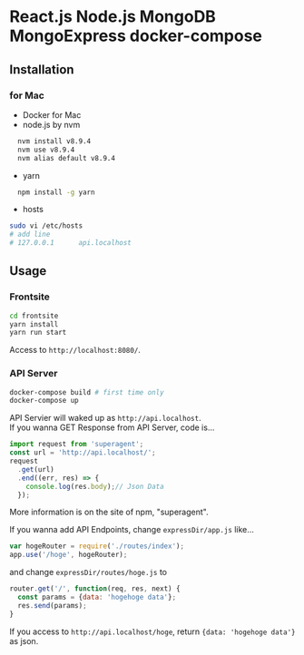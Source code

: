 # React.js Node.js MongoDB MongoExpress docker-compose

## Installation
### for Mac
- Docker for Mac
- node.js by nvm
``` bash
  nvm install v8.9.4
  nvm use v8.9.4
  nvm alias default v8.9.4
```
- yarn
```bash
  npm install -g yarn
```
- hosts
```bash
sudo vi /etc/hosts
# add line
# 127.0.0.1      api.localhost
```


## Usage
### Frontsite
```bash
cd frontsite
yarn install
yarn run start
```
Access to `http://localhost:8080/`.

### API Server
```bash
docker-compose build # first time only
docker-compose up
```
API Servier will waked up as `http://api.localhost`.  
If you wanna GET Response from API Server, code is...
```javascript
import request from 'superagent';
const url = 'http://api.localhost/';
request
  .get(url)
  .end((err, res) => {
    console.log(res.body);// Json Data
  });
```
More information is on the site of npm, "superagent".

If you wanna add API Endpoints, change `expressDir/app.js` like...
```javascript
var hogeRouter = require('./routes/index');
app.use('/hoge', hogeRouter);
```
and change `expressDir/routes/hoge.js` to
```javascript
router.get('/', function(req, res, next) {
  const params = {data: 'hogehoge data'};
  res.send(params);
}
```

If you access to `http://api.localhost/hoge`, return `{data: 'hogehoge data'}` as json.
